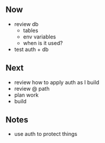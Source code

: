## Now 
- review db 
    - tables
    - env variables 
    - when is it used? 
- test auth + db 

## Next
- review how to apply auth as I build 
- review @ path 
- plan work 
- build 


## Notes
- use auth to protect things
